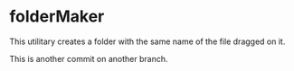 # folderMaker
This utilitary creates a folder with the same name of the file dragged on it.

This is another commit on another branch.
